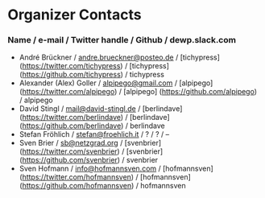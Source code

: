 # Organizer Contacts
### Name / e-mail / Twitter handle / Github / dewp.slack.com

* André Brückner / andre.brueckner@posteo.de / [tichypress] (https://twitter.com/tichypress) / [tichypress] (https://github.com/tichypress) / tichypress
* Alexander (Alex) Goller / alpipego@gmail.com / [alpipego] (https://twitter.com/alpipego) / [alpipego] (https://github.com/alpipego) / alpipego
* David Stingl / mail@david-stingl.de / [berlindave] (https://twitter.com/berlindave) / [berlindave] (https://github.com/berlindave) / berlindave
* Stefan Fröhlich / stefan@froehlich.it / ? / ? / –
* Sven Brier / sb@netzgrad.org / [svenbrier] (https://twitter.com/svenbrier) / [svenbrier] (https://github.com/svenbrier) / svenbrier
* Sven Hofmann / info@hofmannsven.com / [hofmannsven] (https://twitter.com/hofmannsven) / [hofmannsven] (https://github.com/hofmannsven) / hofmannsven
